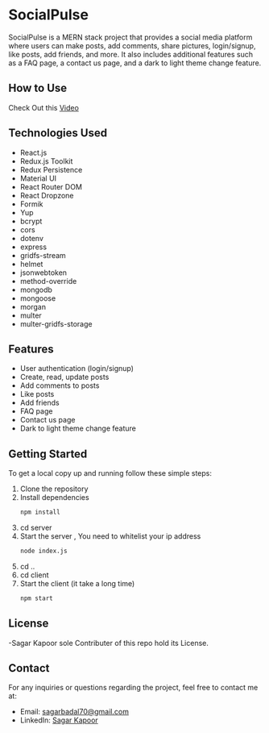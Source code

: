 # SocialPulse

SocialPulse is a MERN stack project that provides a social media platform where users can make posts, add comments, share pictures, login/signup, like posts, add friends, and more. It also includes additional features such as a FAQ page, a contact us page, and a dark to light theme change feature.
## How to Use
Check Out this [Video](https://www.linkedin.com/feed/update/urn:li:activity:7163533168443162624/)
## Technologies Used

- React.js
- Redux.js Toolkit
- Redux Persistence
- Material UI
- React Router DOM
- React Dropzone
- Formik
- Yup
- bcrypt
- cors
- dotenv
- express
- gridfs-stream
- helmet
- jsonwebtoken
- method-override
- mongodb
- mongoose
- morgan
- multer
- multer-gridfs-storage

## Features

- User authentication (login/signup)
- Create, read, update posts
- Add comments to posts
- Like posts
- Add friends
- FAQ page
- Contact us page
- Dark to light theme change feature

## Getting Started

To get a local copy up and running follow these simple steps:

1. Clone the repository
3. Install dependencies
   ```sh
   npm install
   ```
4. cd server
5. Start the server , You need to whitelist your ip address
   ```sh
   node index.js
   ```
6. cd ..
7. cd client
8. Start the client (it take a long time)
   ```sh
   npm start
   ```
   
## License
-Sagar Kapoor sole Contributer of this repo hold its License.

## Contact
For any inquiries or questions regarding the project, feel free to contact me at:

- Email: sagarbadal70@gmail.com
- LinkedIn: [Sagar Kapoor](linkedin.com/in/sagar-kapoor1/)
